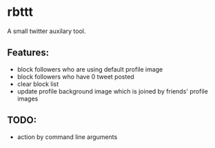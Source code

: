 # rbttt
A small twitter auxilary tool.

Features:
----

- block followers who are using default profile image
- block followers who have 0 tweet posted
- clear block list
- update profile background image which is joined by friends' profile images

TODO:
----

- action by command line arguments